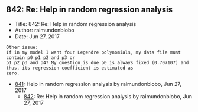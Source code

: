 ## 842: Re: Help in random regression analysis

- Title: 842: Re: Help in random regression analysis
- Author: raimundonblobo
- Date: Jun 27, 2017

```
Other issue:
If in my model I want four Legendre polynomials, my data file must contain p0 p1 p2 and p3 or
p1 p2 p3 and p4? My question is due p0 is always fixed (0.707107) and thus, its regression coefficient is estimated as
zero. 
```

- [841](0841.md): Help in random regression analysis by raimundonblobo, Jun 27, 2017
    - [842](0842.md): Re: Help in random regression analysis by raimundonblobo, Jun 27, 2017
